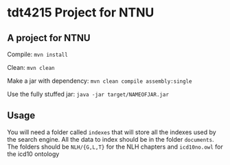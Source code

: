 tdt4215 Project for NTNU
=======

## A project for NTNU

Compile:
`mvn install`

Clean:
`mvn clean`

Make a jar with dependency:
`mvn clean compile assembly:single`

Use the fully stuffed jar:
`java -jar target/NAMEOFJAR.jar`

## Usage
You will need a folder called `indexes` that will store all the indexes used by the search engine.
All the data to index should be in the folder `documents`. The folders should be `NLH/{G,L,T}` for the NLH chapters and `icd10no.owl` for the icd10 ontology
